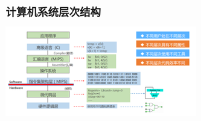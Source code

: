 <!--
 * @Descripttion: 
 * @version: 
 * @Author: WangQing
 * @email: 2749374330@qq.com
 * @Date: 2019-12-23 12:49:48
 * @LastEditors: WangQing
 * @LastEditTime: 2019-12-23 12:52:38
 -->
# 计算机系统层次结构

![](images/2019-12-23-12-51-10.png)

